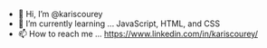 - 👋 Hi, I’m @kariscourey 
- 🌱 I’m currently learning ... JavaScript, HTML, and CSS
- 📫 How to reach me ... https://www.linkedin.com/in/kariscourey/

<!---
kariscourey/kariscourey is a ✨ special ✨ repository because its `README.md` (this file) appears on your GitHub profile.
You can click the Preview link to take a look at your changes.
--->
